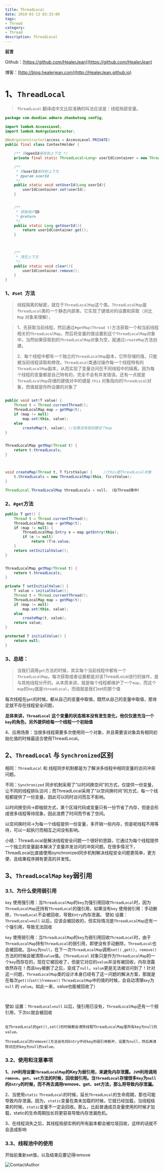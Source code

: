 ```yaml
---
title: ThreadLocal
date: 2019-03-13 03:33:00
tags: 
- Thread
category: 
- Thread
description: ThreadLocal
---
```

**前言**     

 Github：[https://github.com/HealerJean](https://github.com/HealerJean)         

 博客：[http://blog.healerjean.com](http://HealerJean.github.io)                



# 1、`ThreadLocal`

>`ThreadLocal` 翻译成中文比较准确的叫法应该是：线程局部变量。

```java
package com.duodian.admore.zhaobutong.config;

import lombok.AccessLevel;
import lombok.NoArgsConstructor;

@NoArgsConstructor(access = AccessLevel.PRIVATE)
public final class ContextHolder {

    /** 将openId保存到上下文 */
    private final static ThreadLocal<Long> userIdCcontainer = new ThreadLocal<>();

    /**
     * 把userId保存到上下文
     * @param userId
     */
    public static void setUserId(Long userId){
        userIdCcontainer.set(userId);
    }


    /**
     * 获取用户ID
     * @return
     */
    public static Long getUserId(){
        return userIdCcontainer.get();
    }

 

    /**
     * 清空上下文
     */
    public static void clear(){
        userIdCcontainer.remove();
    }
}

```

### 1、`#set `方法

> 线程隔离的秘密，就在于`ThreadLocalMap`这个类。`ThreadLocalMap`是`ThreadLocal`类的一个静态内部类，它实现了键值对的设置和获取（对比 `Map` 对象来理解），          

> 1、先获取当前线程，然后通过`#getMap(Thread t)`方法获取一个和当前线程相关的`ThreadLocalMap`，然后将变量的值设置到这个`ThreadLocalMap`对象中，当然如果获取到的`ThreadLocalMap`对象为空，就通过`createMap`方法创建。        
>
>  2、每个线程中都有一个独立的`ThreadLocalMap`副本，它所存储的值，只能被当前线程读取和修改。`ThreadLocal`类通过操作每一个线程特有的`ThreadLocalMap`副本，从而实现了变量访问在不同线程中的隔离。因为每个线程的变量都是自己特有的，完全不会有并发错误。还有一点就是   `ThreadLocalMap`存储的键值对中的键是 `this` 对象指向的`ThreadLocal`对象，而值就是你所设置的对象了



```java

public void set(T value) {
    Thread t = Thread.currentThread();
    ThreadLocalMap map = getMap(t);
    if (map != null)
        map.set(this, value);
    else
        createMap(t, value); //如果没有就创建这个map
}	


ThreadLocalMap getMap(Thread t) {
    return t.threadLocals;
}	



void createMap(Thread t, T firstValue) {	 //this是ThreadLocal对象
    t.threadLocals = new ThreadLocalMap(this, firstValue); 
}

ThreadLocal.ThreadLocalMap threadLocals = null; （在Thread类中）

```



### 2、`#get`方法

```java
public T get() {
    Thread t = Thread.currentThread();
    ThreadLocalMap map = getMap(t);
    if (map != null) {
        ThreadLocalMap.Entry e = map.getEntry(this);
        if (e != null)
            return (T)e.value;
    }
    return setInitialValue();
}


ThreadLocalMap getMap(Thread t) {
    return t.threadLocals;
}

private T setInitialValue() {
    T value = initialValue();
    Thread t = Thread.currentThread();
    ThreadLocalMap map = getMap(t);
    if (map != null) 
        map.set(this, value);
    else	
        createMap(t, value);
    return value;
}

protected T initialValue() {
    return null;
}

```



### 3、总结：

> 当我们调用`get`方法的时候，其实每个当前线程中都有一个`ThreadLocalMap`。每次获取或者设置都是对该ThreadLocal进行的操作，是与其他线程分开的。从本质来讲，就是每个线程都维护了一个`map`，而这个`map`的`key`就是`threadLocal`，而值就是我们set的那个值        



每次线程在`get`的时候，都从自己的变量中取值，既然从自己的变量中取值，那肯定就不存在线程安全问题，    

**总体来讲，`ThreadLocal` 这个变量的状态根本没有发生变化，他仅仅是充当一个`key`的角色，另外提供给每一个线程一个初始值**    



4、应用场景：当很多线程需要多次使用同一个对象，并且需要该对象具有相同初始化值的时候最适合使用ThreadLocal。



## 2、`ThreadLocal` 与 `Synchronized`区别


相同：`ThreadLocal` 和 线程同步机制都是为了解决多线程中相同变量的访问冲突问题。    

不同：`Synchronized` 同步机制采用了“以时间换空间”的方式，仅提供一份变量，让不同的线程排队访问；而ThreadLocal采用了“以空间换时间”的方式，每一个线程都提供了一份变量，因此可以同时访问而互不影响。    

以时间换空间->即枷锁方式，某个区域代码或变量只有一份节省了内存，但是会形成很多线程等待现象，因此浪费了时间而节省了空间。   

以空间换时间->为每一个线程提供一份变量，多开销一些内存，但是呢线程不用等待，可以一起执行而相互之间没有影响。    

小结：ThreadLocal是解决线程安全问题一个很好的思路，它通过为每个线程提供一个独立的变量副本解决了变量并发访问的冲突问题。在很多情况下，ThreadLocal比直接使用synchronized同步机制解决线程安全问题更简单，更方便，且结果程序拥有更高的并发性。



## 3、`ThreadLocalMap` `key`弱引用

### 3.1、为什么使用弱引用

`key` 使用强引用：当`ThreadLocalMap`的`key`为强引用回收`ThreadLocal`时，因为`ThreadLocalMap`还持有`ThreadLocal`的强引用，如果没有`key` 使用弱引用：手动删除，`ThreadLocal`不会被回收，导致`Entry`内存泄漏。 譬如 设置：`ThreadLocal=null` 以后，应该会被回收的，但实际情况是`ThreadLocalMap`还有一个强引用，导致无法回收           

`key` 使用弱引用：当`ThreadLocalMap`的`key`为弱引用回收`ThreadLocal`时，由于`ThreadLocalMap`持有`ThreadLocal`的弱引用，即使没有手动删除，`ThreadLocal`也会被回收。当`key`为`null`，在下一次`ThreadLocalMap`调用`set()` ,`get()`，`remove()`方法的时候会被清除`value`值。（`ThreadLocal` 对象只是作为`ThreadLocalMap`的一个`key`而存在的，现在它被回收了，但是它对应的`value`并没有被回收，内存泄露依然存在！而且`key`被删了之后，变成了`null`，`value`更是无法被访问到了！针对这一问题，`ThreadLocalMap`类的设计本身已经有了这一问题的解决方案，那就是在每次`get()`/`set()`/`remove()` `ThreadLocalMap`中的值的时候，会自动清理`key`为 `null` 的 `value`。如此一来，value也能被回收了）        

​       

譬如 设置：`ThreadLocal=null` 以后，强引用已没有，`ThreadLocalMap`还有一个弱引用，下次`GC`就会被回收



```

在ThreadLocal的get(),set()的时候都会清除线程ThreadLocalMap里所有key为null的value。 

ThreadLocal的remove()方法会先将Entry中对key的弱引用断开，设置为null，然后再清除对应的key为null的value。 
```






### 3.2、使用和注意事项

**1、`JVM`利用设置`ThreadLocalMap`的Key为弱引用，来避免内存泄露。`JVM`利用调用`remove`、`get`、`set`方法的时候，回收弱引用。当`ThreadLocal`存储很多`Key`为`null`的`Entry`的时候，而不再去调用remove、get、set方法，那么将导致内存泄漏。**   

2、当使用`static` `ThreadLocal`的时候，延长`ThreadLocal`的生命周期，那也可能导致内存泄漏。因为，`static`变量在类未加载的时候，它就已经加载，当线程结束的时候，`static`变量不一定会回收。那么，比起普通成员变量使用的时候才加载，static的生命周期加长将更容易导致内存泄漏危机。    

3、在线程消失之后，其线程局部实例的所有副本都会被垃圾回收，这样的话就不会造成影响 

 

### 3.3、线程池中的使用

开始前重新set值，以及结束后要记得remove





![ContactAuthor](https://raw.githubusercontent.com/HealerJean/HealerJean.github.io/master/assets/img/artical_bottom.jpg)





<!-- Gitalk 评论 start  -->

<link rel="stylesheet" href="https://unpkg.com/gitalk/dist/gitalk.css">
<script src="https://unpkg.com/gitalk@latest/dist/gitalk.min.js"></script> 
<div id="gitalk-container"></div>    
 <script type="text/javascript">
    var gitalk = new Gitalk({
		clientID: `1d164cd85549874d0e3a`,
		clientSecret: `527c3d223d1e6608953e835b547061037d140355`,
		repo: `HealerJean.github.io`,
		owner: 'HealerJean',
		admin: ['HealerJean'],
		id: '7WolTUqcuxa6D1rQ',
    });
    gitalk.render('gitalk-container');
</script> 

<!-- Gitalk end -->

